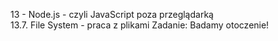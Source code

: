 13 - Node.js - czyli JavaScript poza przeglądarką<br>
13.7. File System - praca z plikami
Zadanie: Badamy otoczenie!
